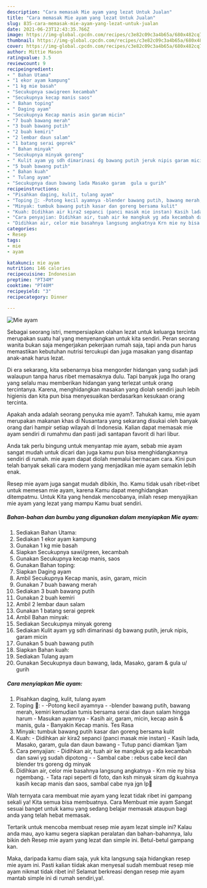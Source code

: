 ```yaml
---
description: "Cara memasak Mie ayam yang lezat Untuk Jualan"
title: "Cara memasak Mie ayam yang lezat Untuk Jualan"
slug: 835-cara-memasak-mie-ayam-yang-lezat-untuk-jualan
date: 2021-06-23T12:43:35.766Z
image: https://img-global.cpcdn.com/recipes/c3e82c09c3a4b65a/680x482cq70/mie-ayam-foto-resep-utama.jpg
thumbnail: https://img-global.cpcdn.com/recipes/c3e82c09c3a4b65a/680x482cq70/mie-ayam-foto-resep-utama.jpg
cover: https://img-global.cpcdn.com/recipes/c3e82c09c3a4b65a/680x482cq70/mie-ayam-foto-resep-utama.jpg
author: Mittie Mason
ratingvalue: 3.5
reviewcount: 9
recipeingredient:
- " Bahan Utama"
- "1 ekor ayam kampung"
- "1 kg mie basah"
- "Secukupnya sawigreen kecambah"
- "Secukupnya kecap manis saos"
- " Bahan toping"
- " Daging ayam"
- "Secukupnya Kecap manis asin garam micin"
- "7 buah bawang merah"
- "3 buah bawang putih"
- "2 buah kemiri"
- "2 lembar daun salam"
- "1 batang serai geprek"
- " Bahan minyak"
- "Secukupnya minyak goreng"
- " Kulit ayam yg sdh dimarinasi dg bawang putih jeruk nipis garam micin"
- "5 buah bawang putih"
- " Bahan kuah"
- " Tulang ayam"
- "Secukupnya daun bawang lada Masako garam  gula u gurih"
recipeinstructions:
- "Pisahkan daging, kulit, tulang ayam"
- "Toping 🐔: -Potong kecil ayamnya -blender bawang putih, bawang merah, kemiri kemudian tumis bersama serai dan daun salam hingga harum Masukan ayamnya Kasih air, garam, micin, kecap asin &amp; manis, gula Banyakin Kecap manis. Tes Rasa"
- "Minyak: tumbuk bawang putih kasar dan goreng bersama kulit"
- "Kuah: Didihkan air kira2 sepanci (panci masak mie instan) Kasih lada, Masako, garam, gula dan daun bawang Tutup panci diamkan 1jam"
- "Cara penyajian: Didihkan air, tuah air ke mangkuk yg ada kecambah dan sawi yg sudah dipotong  Sambal cabe : rebus cabe kecil dan blender trs goreng dg minyak"
- "Didihkan air, celor mie basahnya langsung angkatnya Krn mie ny bisa ngembang. Tata rapi seperti di foto, dan ksh minyak siram dg kuahnya kasih kecap manis dan saos, sambal cabe nya jgn lp🥰"
categories:
- Resep
tags:
- mie
- ayam

katakunci: mie ayam 
nutrition: 146 calories
recipecuisine: Indonesian
preptime: "PT34M"
cooktime: "PT40M"
recipeyield: "3"
recipecategory: Dinner

---
```



![Mie ayam](https://img-global.cpcdn.com/recipes/c3e82c09c3a4b65a/680x482cq70/mie-ayam-foto-resep-utama.jpg)

Sebagai seorang istri, mempersiapkan olahan lezat untuk keluarga tercinta merupakan suatu hal yang menyenangkan untuk kita sendiri. Peran seorang  wanita bukan saja mengerjakan pekerjaan rumah saja, tapi anda pun harus memastikan kebutuhan nutrisi tercukupi dan juga masakan yang disantap anak-anak harus lezat.

Di era  sekarang, kita sebenarnya bisa mengorder hidangan yang sudah jadi walaupun tanpa harus ribet memasaknya dulu. Tapi banyak juga lho orang yang selalu mau memberikan hidangan yang terlezat untuk orang tercintanya. Karena, menghidangkan masakan yang diolah sendiri jauh lebih higienis dan kita pun bisa menyesuaikan berdasarkan kesukaan orang tercinta. 



Apakah anda adalah seorang penyuka mie ayam?. Tahukah kamu, mie ayam merupakan makanan khas di Nusantara yang sekarang disukai oleh banyak orang dari hampir setiap wilayah di Indonesia. Kalian dapat memasak mie ayam sendiri di rumahmu dan pasti jadi santapan favorit di hari libur.

Anda tak perlu bingung untuk menyantap mie ayam, sebab mie ayam sangat mudah untuk dicari dan juga kamu pun bisa menghidangkannya sendiri di rumah. mie ayam dapat diolah memalui bermacam cara. Kini pun telah banyak sekali cara modern yang menjadikan mie ayam semakin lebih enak.

Resep mie ayam juga sangat mudah dibikin, lho. Kamu tidak usah ribet-ribet untuk memesan mie ayam, karena Kamu dapat menghidangkan ditempatmu. Untuk Kita yang hendak mencobanya, inilah resep menyajikan mie ayam yang lezat yang mampu Kamu buat sendiri.

<!--inarticleads1-->

##### Bahan-bahan dan bumbu yang digunakan dalam menyiapkan Mie ayam:

1. Sediakan  Bahan Utama:
1. Sediakan 1 ekor ayam kampung
1. Gunakan 1 kg mie basah
1. Siapkan Secukupnya sawi/green, kecambah
1. Gunakan Secukupnya kecap manis, saos
1. Gunakan  Bahan toping:
1. Siapkan  Daging ayam
1. Ambil Secukupnya Kecap manis, asin, garam, micin
1. Gunakan 7 buah bawang merah
1. Sediakan 3 buah bawang putih
1. Gunakan 2 buah kemiri
1. Ambil 2 lembar daun salam
1. Gunakan 1 batang serai geprek
1. Ambil  Bahan minyak:
1. Sediakan Secukupnya minyak goreng
1. Sediakan  Kulit ayam yg sdh dimarinasi dg bawang putih, jeruk nipis, garam micin
1. Gunakan 5 buah bawang putih
1. Siapkan  Bahan kuah:
1. Sediakan  Tulang ayam
1. Gunakan Secukupnya daun bawang, lada, Masako, garam &amp; gula u/ gurih




<!--inarticleads2-->

##### Cara menyiapkan Mie ayam:

1. Pisahkan daging, kulit, tulang ayam
1. Toping 🐔: - -Potong kecil ayamnya - -blender bawang putih, bawang merah, kemiri kemudian tumis bersama serai dan daun salam hingga harum - Masukan ayamnya - Kasih air, garam, micin, kecap asin &amp; manis, gula - Banyakin Kecap manis. Tes Rasa
1. Minyak: tumbuk bawang putih kasar dan goreng bersama kulit
1. Kuah: - Didihkan air kira2 sepanci (panci masak mie instan) - Kasih lada, Masako, garam, gula dan daun bawang - Tutup panci diamkan 1jam
1. Cara penyajian: - Didihkan air, tuah air ke mangkuk yg ada kecambah dan sawi yg sudah dipotong -  - Sambal cabe : rebus cabe kecil dan blender trs goreng dg minyak
1. Didihkan air, celor mie basahnya langsung angkatnya - Krn mie ny bisa ngembang. - Tata rapi seperti di foto, dan ksh minyak siram dg kuahnya kasih kecap manis dan saos, sambal cabe nya jgn lp🥰




Wah ternyata cara membuat mie ayam yang lezat tidak ribet ini gampang sekali ya! Kita semua bisa membuatnya. Cara Membuat mie ayam Sangat sesuai banget untuk kamu yang sedang belajar memasak ataupun bagi anda yang telah hebat memasak.

Tertarik untuk mencoba membuat resep mie ayam lezat simple ini? Kalau anda mau, ayo kamu segera siapkan peralatan dan bahan-bahannya, lalu bikin deh Resep mie ayam yang lezat dan simple ini. Betul-betul gampang kan. 

Maka, daripada kamu diam saja, yuk kita langsung saja hidangkan resep mie ayam ini. Pasti kalian tiidak akan menyesal sudah membuat resep mie ayam nikmat tidak ribet ini! Selamat berkreasi dengan resep mie ayam mantab simple ini di rumah sendiri,ya!.

